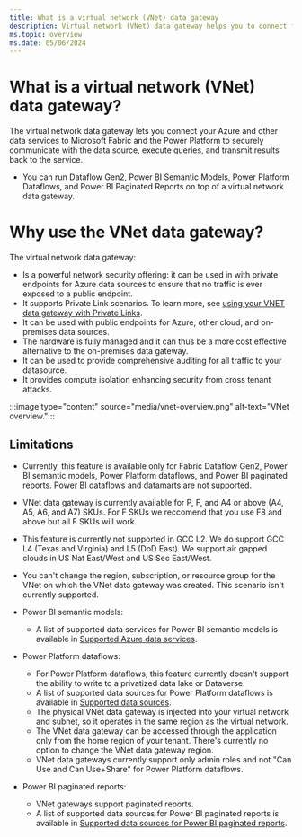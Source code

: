 ```yaml
---
title: What is a virtual network (VNet) data gateway
description: Virtual network (VNet) data gateway helps you to connect from Microsoft Cloud services to your Azure data services within a VNet without the need of an on-premises data gateway.
ms.topic: overview
ms.date: 05/06/2024
---
```


# What is a virtual network (VNet) data gateway?

The virtual network data gateway lets you connect your Azure and other data services to Microsoft Fabric and the Power Platform to securely communicate with the data source, execute queries, and transmit results back to the service. 
- You can run Dataflow Gen2, Power BI Semantic Models, Power Platform Dataflows, and Power BI Paginated Reports on top of a virtual network data gateway.

# Why use the VNet data gateway?

The virtual network data gateway:
- Is a powerful network security offering: it can be used in with private endpoints for Azure data sources to ensure that no traffic is ever exposed to a public endpoint.
- It supports Private Link scenarios. To learn more, see [using your VNET data gateway with Private Links]().
- It can be used with public endpoints for Azure, other cloud, and on-premises data sources.
- The hardware is fully managed and it can thus be a more cost effective alternative to the on-premises data gateway.
- It can be used to provide comprehensive auditing for all traffic to your datasource.
- It provides compute isolation enhancing security from cross tenant attacks.

:::image type="content" source="media/vnet-overview.png" alt-text="VNet overview.":::

## Limitations

- Currently, this feature is available only for Fabric Dataflow Gen2, Power BI semantic models, Power Platform dataflows, and Power BI paginated reports. Power BI dataflows and datamarts are not supported.

- VNet data gateway is currently available for P, F, and A4 or above (A4, A5, A6, and A7) SKUs. For F SKUs we reccomend that you use F8 and above but all F SKUs will work.

- This feature is currently not supported in GCC L2. We do support GCC L4 (Texas and Virginia) and L5 (DoD East). We support air gapped clouds in US Nat East/West and US Sec East/West.

- You can't change the region, subscription, or resource group for the VNet on which the VNet data gateway was created. This scenario isn't currently supported.

- Power BI semantic models:

  - A list of supported data services for Power BI semantic models is available in [Supported Azure data services](use-data-gateways-sources-power-bi.md#supported-azure-data-services).

- Power Platform dataflows:

  - For Power Platform dataflows, this feature currently doesn't support the ability to write to a privatized data lake or Dataverse.
  - A list of supported data sources for Power Platform dataflows is available in [Supported data sources](data-gateway-power-platform-dataflows.md#supported-data-sources).
  - The physical VNet data gateway is injected into your virtual network and subnet, so it operates in the same region as the virtual network. 
  - The VNet data gateway can be accessed through the application only from the home region of your tenant. There's currently no option to change the VNet data gateway region.
  - VNet data gateways currently support only admin roles and not "Can Use and Can Use+Share" for Power Platform dataflows.

- Power BI paginated reports:
  - VNet gateways support paginated reports.
  - A list of supported data sources for Power BI paginated reports is available in [Supported data sources for Power BI paginated reports](/power-bi/paginated-reports/paginated-reports-data-sources).
